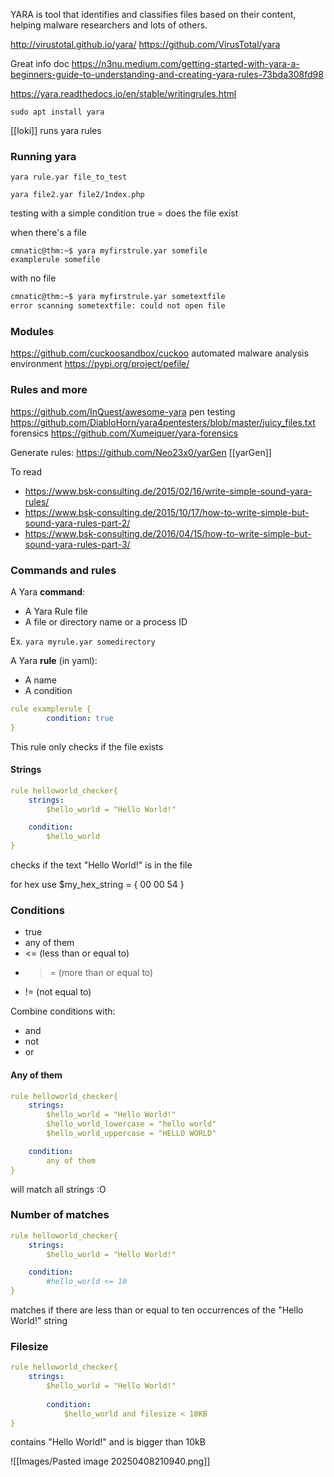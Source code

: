 
YARA is tool that identifies and classifies files based on their content, helping malware researchers and lots of others.

http://virustotal.github.io/yara/
https://github.com/VirusTotal/yara

Great info doc
https://n3nu.medium.com/getting-started-with-yara-a-beginners-guide-to-understanding-and-creating-yara-rules-73bda308fd98

https://yara.readthedocs.io/en/stable/writingrules.html

`sudo apt install yara`

[[loki]] runs yara rules


### Running yara

`yara rule.yar file_to_test`

`yara file2.yar file2/1ndex.php`


testing with a simple condition true = does the file exist

when there's a file
```shell-session
cmnatic@thm:~$ yara myfirstrule.yar somefile 
examplerule somefile
```

with no file
```sh
cmnatic@thm:~$ yara myfirstrule.yar sometextfile
error scanning sometextfile: could not open file
```

### Modules

https://github.com/cuckoosandbox/cuckoo automated malware analysis environment
https://pypi.org/project/pefile/


### Rules and more

https://github.com/InQuest/awesome-yara
pen testing https://github.com/DiabloHorn/yara4pentesters/blob/master/juicy_files.txt
forensics https://github.com/Xumeiquer/yara-forensics

Generate rules: https://github.com/Neo23x0/yarGen [[yarGen]]

To read
- https://www.bsk-consulting.de/2015/02/16/write-simple-sound-yara-rules/    
- https://www.bsk-consulting.de/2015/10/17/how-to-write-simple-but-sound-yara-rules-part-2/
- https://www.bsk-consulting.de/2016/04/15/how-to-write-simple-but-sound-yara-rules-part-3/

### Commands and rules

A Yara **command**:
- A Yara Rule file
- A file or directory name or a process ID

Ex. `yara myrule.yar somedirectory`


A Yara **rule** (in yaml): 
- A name
- A condition

```yaml
rule examplerule {
        condition: true
}
```
This rule only checks if the file exists


#### Strings

```yaml
rule helloworld_checker{
	strings:
		$hello_world = "Hello World!"

	condition:
		$hello_world
}
```
checks if the text "Hello World!" is in the file

for hex use $my_hex_string = { 00 00 54 }


### Conditions

- true
- any of them
- <= (less than or equal to)
- >= (more than or equal to)
- != (not equal to)

Combine conditions with:
- and
- not
- or

#### Any of them

```yaml
rule helloworld_checker{
	strings:
		$hello_world = "Hello World!"
		$hello_world_lowercase = "hello world"
		$hello_world_uppercase = "HELLO WORLD"

	condition:
		any of them
}
```
will match all strings :O


### Number of matches

```yaml
rule helloworld_checker{
	strings:
		$hello_world = "Hello World!"

	condition:
        #hello_world <= 10
}
```
matches if there are less than or equal to ten occurrences of the "Hello World!" string


### Filesize

```yaml
rule helloworld_checker{
	strings:
		$hello_world = "Hello World!" 
        
        condition:
	        $hello_world and filesize < 10KB 
}
```
contains "Hello World!" and is bigger than 10kB





















![[Images/Pasted image 20250408210940.png]]

